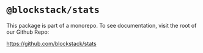 # `@blockstack/stats`

This package is part of a monorepo. To see documentation, visit the root of our Github Repo:

https://github.com/blockstack/stats